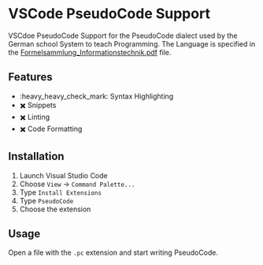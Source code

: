 # VSCode PseudoCode Support

VSCdoe PseudoCode Support for the PseudoCode dialect used by the German school System to teach Programming.
The Language is specified in the [Formelsammlung_Informationstechnik.pdf](Formelsammlung_Informationstechnik.pdf) file.

## Features
- :heavy_heavy_check_mark: Syntax Highlighting
- :heavy_multiplication_x: Snippets
- :heavy_multiplication_x: Linting
- :heavy_multiplication_x: Code Formatting

## Installation

1. Launch Visual Studio Code
2. Choose `View` -> `Command Palette...`
3. Type `Install Extensions`
4. Type `PseudoCode`
5. Choose the extension

## Usage

Open a file with the `.pc` extension and start writing PseudoCode.

